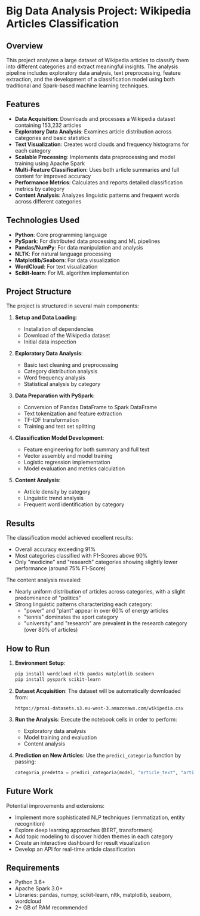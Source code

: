 # Big Data Analysis Project: Wikipedia Articles Classification

## Overview

This project analyzes a large dataset of Wikipedia articles to classify them into different categories and extract meaningful insights. The analysis pipeline includes exploratory data analysis, text preprocessing, feature extraction, and the development of a classification model using both traditional and Spark-based machine learning techniques.

## Features

- **Data Acquisition**: Downloads and processes a Wikipedia dataset containing 153,232 articles
- **Exploratory Data Analysis**: Examines article distribution across categories and basic statistics
- **Text Visualization**: Creates word clouds and frequency histograms for each category
- **Scalable Processing**: Implements data preprocessing and model training using Apache Spark
- **Multi-Feature Classification**: Uses both article summaries and full content for improved accuracy
- **Performance Metrics**: Calculates and reports detailed classification metrics by category
- **Content Analysis**: Analyzes linguistic patterns and frequent words across different categories

## Technologies Used

- **Python**: Core programming language
- **PySpark**: For distributed data processing and ML pipelines
- **Pandas/NumPy**: For data manipulation and analysis
- **NLTK**: For natural language processing
- **Matplotlib/Seaborn**: For data visualization
- **WordCloud**: For text visualization
- **Scikit-learn**: For ML algorithm implementation

## Project Structure

The project is structured in several main components:

1. **Setup and Data Loading**: 
   - Installation of dependencies
   - Download of the Wikipedia dataset
   - Initial data inspection

2. **Exploratory Data Analysis**:
   - Basic text cleaning and preprocessing
   - Category distribution analysis
   - Word frequency analysis
   - Statistical analysis by category

3. **Data Preparation with PySpark**:
   - Conversion of Pandas DataFrame to Spark DataFrame
   - Text tokenization and feature extraction
   - TF-IDF transformation
   - Training and test set splitting

4. **Classification Model Development**:
   - Feature engineering for both summary and full text
   - Vector assembly and model training
   - Logistic regression implementation
   - Model evaluation and metrics calculation

5. **Content Analysis**:
   - Article density by category
   - Linguistic trend analysis
   - Frequent word identification by category

## Results

The classification model achieved excellent results:
- Overall accuracy exceeding 91%
- Most categories classified with F1-Scores above 90%
- Only "medicine" and "research" categories showing slightly lower performance (around 75% F1-Score)

The content analysis revealed:
- Nearly uniform distribution of articles across categories, with a slight predominance of "politics"
- Strong linguistic patterns characterizing each category:
  - "power" and "plant" appear in over 60% of energy articles
  - "tennis" dominates the sport category
  - "university" and "research" are prevalent in the research category (over 80% of articles)

## How to Run

1. **Environment Setup**:
   ```bash
   pip install wordcloud nltk pandas matplotlib seaborn
   pip install pyspark scikit-learn
   ```

2. **Dataset Acquisition**:
   The dataset will be automatically downloaded from:
   ```
   https://proai-datasets.s3.eu-west-3.amazonaws.com/wikipedia.csv
   ```

3. **Run the Analysis**:
   Execute the notebook cells in order to perform:
   - Exploratory data analysis
   - Model training and evaluation
   - Content analysis

4. **Prediction on New Articles**:
   Use the `predici_categoria` function by passing:
   ```python
   categoria_predetta = predici_categoria(model, "article_text", "article_summary")
   ```

## Future Work

Potential improvements and extensions:
- Implement more sophisticated NLP techniques (lemmatization, entity recognition)
- Explore deep learning approaches (BERT, transformers)
- Add topic modeling to discover hidden themes in each category
- Create an interactive dashboard for result visualization
- Develop an API for real-time article classification

## Requirements

- Python 3.6+
- Apache Spark 3.0+
- Libraries: pandas, numpy, scikit-learn, nltk, matplotlib, seaborn, wordcloud
- 2+ GB of RAM recommended
